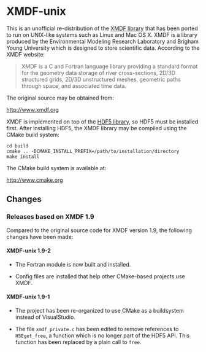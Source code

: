 XMDF-unix
=========

This is an unofficial re-distribution of the [XMDF library][xmdf] that has been
ported to run on UNIX-like systems such as Linux and Mac OS X. XMDF is a
library produced by the Environmental Modeling Research Laboratory and Brigham
Young University which is designed to store scientific data. According to the
XMDF website:

> XMDF is a C and Fortran language library providing a standard format for the
> geometry data storage of river cross-sections, 2D/3D structured grids, 2D/3D
> unstructured meshes, geometric paths through space, and associated time data.

The original source may be obtained from:

  http://www.xmdf.org

XMDF is implemented on top of the [HDF5 library][hdf], so HDF5 must be
installed first. After installing HDF5, the XMDF library may be compiled using
the CMake build system:

    cd build
    cmake .. -DCMAKE_INSTALL_PREFIX=/path/to/installation/directory
    make install

The CMake build system is available at:

  http://www.cmake.org

  [xmdf]: http://www.xmdf.org
  [hdf]: http://www.hdfgroup.org/HDF5


Changes
-------

### Releases based on XMDF 1.9

Compared to the original source code for XMDF version 1.9, the following
changes have been made:

#### XMDF-unix 1.9-2

  * The Fortran module is now built and installed.

  * Config files are installed that help other CMake-based projects use XMDF.

#### XMDF-unix 1.9-1

  * The project has been re-organized to use CMake as a buildsystem instead of
    VisualStudio.

  * The file `xmdf_private.c` has been edited to remove references to
    `H5Eget_free`, a function which is no longer part of the HDF5 API.
    This function has been replaced by a plain call to `free`.

